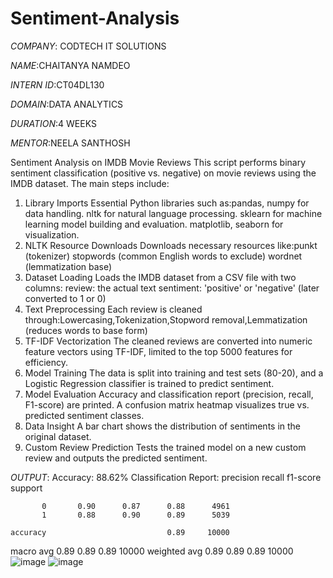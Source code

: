 # Sentiment-Analysis
*COMPANY*: CODTECH IT SOLUTIONS

*NAME*:CHAITANYA NAMDEO

*INTERN ID*:CT04DL130

*DOMAIN*:DATA ANALYTICS

*DURATION*:4 WEEKS

*MENTOR*:NEELA SANTHOSH 

Sentiment Analysis on IMDB Movie Reviews
This script performs binary sentiment classification (positive vs. negative) on movie reviews using the IMDB dataset. The main steps include:
 1. Library Imports
Essential Python libraries such as:pandas, numpy for data handling.
nltk for natural language processing.
sklearn for machine learning model building and evaluation.
matplotlib, seaborn for visualization.
2. NLTK Resource Downloads
Downloads necessary resources like:punkt (tokenizer)
stopwords (common English words to exclude)
wordnet (lemmatization base)
3. Dataset Loading
Loads the IMDB dataset from a CSV file with two columns:
review: the actual text
sentiment: 'positive' or 'negative' (later converted to 1 or 0)
 4. Text Preprocessing
Each review is cleaned through:Lowercasing,Tokenization,Stopword removal,Lemmatization (reduces words to base form)
5. TF-IDF Vectorization
The cleaned reviews are converted into numeric feature vectors using TF-IDF, limited to the top 5000 features for efficiency.
6. Model Training
The data is split into training and test sets (80-20), and a Logistic Regression classifier is trained to predict sentiment.
7. Model Evaluation
Accuracy and classification report (precision, recall, F1-score) are printed.
A confusion matrix heatmap visualizes true vs. predicted sentiment classes.
8. Data Insight
A bar chart shows the distribution of sentiments in the original dataset.
9. Custom Review Prediction
Tests the trained model on a new custom review and outputs the predicted sentiment.

*OUTPUT*:
Accuracy: 88.62%
Classification Report:
              precision    recall  f1-score   support

           0       0.90      0.87      0.88      4961
           1       0.88      0.90      0.89      5039

    accuracy                           0.89     10000
   macro avg       0.89      0.89      0.89     10000
weighted avg       0.89      0.89      0.89     10000
![image](https://github.com/user-attachments/assets/3a0c9f04-5950-4d59-8fb4-0057cab175d5)
![image](https://github.com/user-attachments/assets/ee1ec563-3edd-4ab6-a900-fb1c61d114aa)



